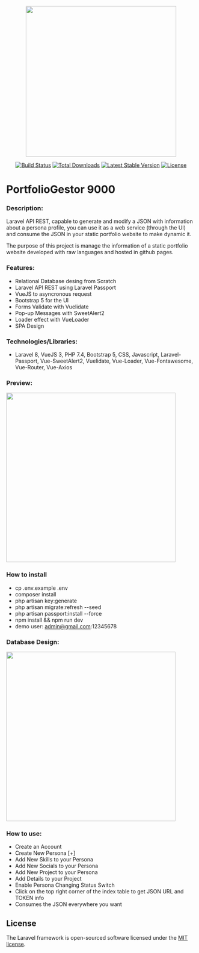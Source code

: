 <p align="center"><a href="https://laravel.com" target="_blank"><img src="https://raw.githubusercontent.com/laravel/art/master/logo-lockup/5%20SVG/2%20CMYK/1%20Full%20Color/laravel-logolockup-cmyk-red.svg" width="400"></a></p>

<p align="center">
<a href="https://travis-ci.org/laravel/framework"><img src="https://travis-ci.org/laravel/framework.svg" alt="Build Status"></a>
<a href="https://packagist.org/packages/laravel/framework"><img src="https://img.shields.io/packagist/dt/laravel/framework" alt="Total Downloads"></a>
<a href="https://packagist.org/packages/laravel/framework"><img src="https://img.shields.io/packagist/v/laravel/framework" alt="Latest Stable Version"></a>
<a href="https://packagist.org/packages/laravel/framework"><img src="https://img.shields.io/packagist/l/laravel/framework" alt="License"></a>
</p>

# PortfolioGestor 9000
### Description: 
Laravel API REST, capable to generate and modify a JSON with information about a persona profile, you can use it as a web service (through the UI) and consume the JSON in your static portfolio website to make dynamic it.

The purpose of this project is manage the information of a static portfolio website developed with raw languages and hosted in github pages.

### Features:
* Relational Database desing from Scratch
* Laravel API REST using Laravel Passport
* VueJS to asyncronous request
* Bootstrap 5 for the UI
* Forms Validate with Vuelidate
* Pop-up Messages with SweetAlert2
* Loader effect with VueLoader
* SPA Design

### Technologies/Libraries:
* Laravel 8, VueJS 3, PHP 7.4, Bootstrap 5, CSS, Javascript, Laravel-Passport, Vue-SweetAlert2, Vuelidate, Vue-Loader, Vue-Fontawesome, Vue-Router, Vue-Axios

### Preview:
<p> <img src="https://github.com/kuronneko/kuronneko.github.io/blob/master/assets/img/portfolioapi.png" width="450"> </p>

### How to install
* cp .env.example .env
* composer install
* php artisan key:generate
* php artisan migrate:refresh --seed
* php artisan passport:install --force
* npm install && npm run dev
* demo user: admin@gmail.com:12345678

### Database Design:
<p> <img src="https://raw.githubusercontent.com/kuronneko/kuronneko.github.io/master/assets/img/portfoliodb.png" width="450"> </p>

### How to use:
* Create an Account
* Create New Persona [+]
* Add New Skills to your Persona
* Add New Socials to your Persona
* Add New Project to your Persona
* Add Details to your Project
* Enable Persona Changing Status Switch
* Click on the top right corner of the index table to get JSON URL and TOKEN info
* Consumes the JSON everywhere you want

## License
The Laravel framework is open-sourced software licensed under the [MIT license](https://opensource.org/licenses/MIT).
